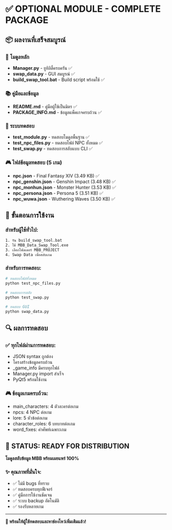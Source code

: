 # ✅ OPTIONAL MODULE - COMPLETE PACKAGE

## 📦 ผลงานที่เสร็จสมบูรณ์

### 🔧 โมดูลหลัก
- **Manager.py** - ยูทิลิตี้ครบครัน ✅
- **swap_data.py** - GUI สมบูรณ์ ✅  
- **build_swap_tool.bat** - Build script พร้อมใช้ ✅

### 📚 คู่มือและข้อมูล
- **README.md** - คู่มือผู้ใช้เป็นมิตร ✅
- **PACKAGE_INFO.md** - ข้อมูลแพ็คเกจครบถ้วน ✅

### 🧪 ระบบทดสอบ
- **test_module.py** - ทดสอบโมดูลพื้นฐาน ✅
- **test_npc_files.py** - ทดสอบไฟล์ NPC ทั้งหมด ✅
- **test_swap.py** - ทดสอบการสลับแบบ CLI ✅

### 🎮 ไฟล์ข้อมูลทดสอบ (5 เกม)
- **npc.json** - Final Fantasy XIV (3.49 KB) ✅
- **npc_genshin.json** - Genshin Impact (3.48 KB) ✅
- **npc_monhun.json** - Monster Hunter (3.53 KB) ✅
- **npc_persona.json** - Persona 5 (3.51 KB) ✅
- **npc_wuwa.json** - Wuthering Waves (3.50 KB) ✅

## 🎯 ขั้นตอนการใช้งาน

### สำหรับผู้ใช้ทั่วไป:
```bash
1. รัน build_swap_tool.bat
2. ใช้ MBB_Data_Swap_Tool.exe 
3. เลือกโฟลเดอร์ MBB_PROJECT
4. Swap Data เพื่อสลับเกม
```

### สำหรับการทดสอบ:
```bash
# ทดสอบไฟล์ทั้งหมด
python test_npc_files.py

# ทดสอบการสลับ
python test_swap.py

# ทดสอบ GUI
python swap_data.py
```

## 🔍 ผลการทดสอบ

### ✅ ทุกไฟล์ผ่านการทดสอบ:
- JSON syntax ถูกต้อง
- โครงสร้างข้อมูลครบถ้วน
- _game_info มีครบทุกไฟล์
- Manager.py import สำเร็จ
- PyQt5 พร้อมใช้งาน

### 🎮 ข้อมูลเกมครบถ้วน:
- main_characters: 4 ตัวละครต่อเกม
- npcs: 4 NPC ต่อเกม  
- lore: 5 หัวข้อต่อเกม
- character_roles: 6 บทบาทต่อเกม
- word_fixes: คำศัพท์เฉพาะเกม

## 🚀 STATUS: READY FOR DISTRIBUTION

**โมดูลสลับข้อมูล MBB พร้อมเผยแพร่ 100%**

### ✨ คุณภาพที่มั่นใจ:
- ✅ ไม่มี bugs ที่ทราบ
- ✅ ทดสอบครบทุกฟีเจอร์
- ✅ คู่มือการใช้งานชัดเจน
- ✅ ระบบ backup อัตโนมัติ
- ✅ รองรับหลายเกม

---
**🎊 พร้อมให้ผู้ใช้ทดสอบและหาช่องโหว่เพิ่มเติมแล้ว!**
